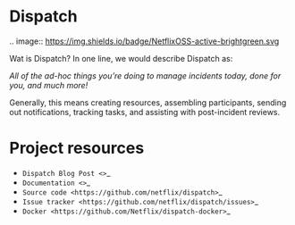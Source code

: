 # Dispatch

.. image:: https://img.shields.io/badge/NetflixOSS-active-brightgreen.svg

Wat is Dispatch? In one line, we would describe Dispatch as:

_All of the ad-hoc things you’re doing to manage incidents today, done for you, and much more!_

Generally, this means creating resources, assembling participants, sending out notifications, tracking tasks, and assisting with post-incident reviews.

# Project resources

- `Dispatch Blog Post <>`\_
- `Documentation <>`\_
- `Source code <https://github.com/netflix/dispatch>`\_
- `Issue tracker <https://github.com/netflix/dispatch/issues>`\_
- `Docker <https://github.com/Netflix/dispatch-docker>`\_
